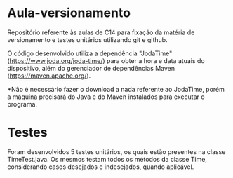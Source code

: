 # Aula-versionamento
Repositório referente às aulas de C14 para fixação da matéria de versionamento e testes unitários utilizando git e github.

O código desenvolvido utiliza a dependência "JodaTime" (https://www.joda.org/joda-time/) para obter a hora e data atuais do dispositivo, além do gerenciador de dependências Maven (https://maven.apache.org/).

*Não é necessário fazer o download a nada referente ao JodaTime, porém a máquina precisará do Java e do Maven instalados para executar o programa.

# Testes
Foram desenvolvidos 5 testes unitários, os quais estão presentes na classe TimeTest.java. Os mesmos testam todos os métodos da classe Time, considerando casos desejados e indesejados, quando aplicável.

